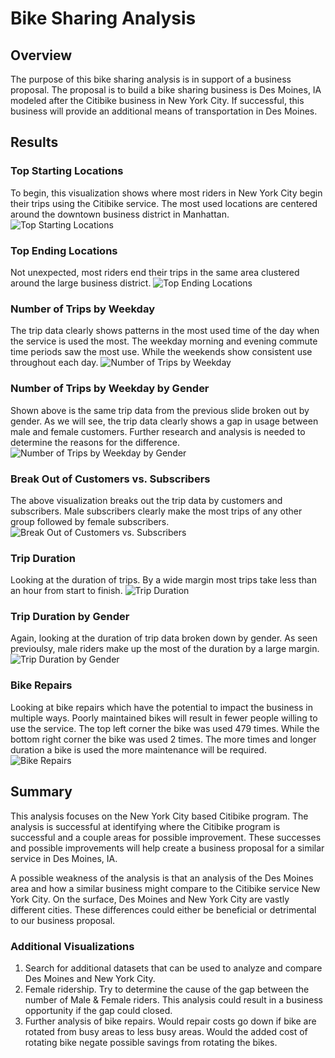 # Bike Sharing Analysis

## Overview

The purpose of this bike sharing analysis is in support of a business proposal. The proposal is to build a bike sharing business is Des Moines, IA modeled after the Citibike business in New York City. If successful, this business will provide an additional means of transportation in Des Moines. 

## Results

### Top Starting Locations
To begin, this visualization shows where most riders in New York City begin their trips using the Citibike service. The most used locations are centered around the downtown business district in Manhattan.
![Top Starting Locations](/resources/viz_1-Top_Starting_Locations.png)

### Top Ending Locations
Not unexpected, most riders end their trips in the same area clustered around the large business district. 
![Top Ending Locations](/resources/viz_2-Top_Ending_Locations.png)

### Number of Trips by Weekday
The trip data clearly shows patterns in the most used time of the day when the service is used the most. The weekday morning and evening commute time periods saw the most use. While the weekends show consistent use throughout each day.
![Number of Trips by Weekday](/resources/viz_3-Num_of_Trips_by_Weekday.png)

### Number of Trips by Weekday by Gender
Shown above is the same trip data from the previous slide broken out by gender. As we will see, the trip data clearly shows a gap in usage between male and female customers. Further research and analysis is needed to determine the reasons for the difference.
![Number of Trips by Weekday by Gender](/resources/viz_4-Num_of_Trips_by_Weekday_by_Gender.png)

### Break Out of Customers vs. Subscribers
The above visualization breaks out the trip data by customers and subscribers. Male subscribers clearly make the most trips of any other group followed by female subscribers.
![Break Out of Customers vs. Subscribers](/resources/viz_5-Break_Out_of_Customer_vs_Subscribers.png)

### Trip Duration
Looking at the duration of trips. By a wide margin most trips take less than an hour from start to finish. 
![Trip Duration](/resources/viz_6-Trip_Duration.png)

### Trip Duration by Gender
Again, looking at the duration of trip data broken down by gender. As seen previoulsy, male riders make up the most of the duration by a large margin.
![Trip Duration by Gender](/resources/viz_7-Trip_Duration_by_Gender.png)

### Bike Repairs
Looking at bike repairs which have the potential to impact the business in multiple ways. Poorly maintained bikes will result in fewer people willing to use the service. The top left corner the bike was used 479 times. While the bottom right corner the bike was used 2 times. The more times and longer duration a bike is used the more maintenance will be required.
![Bike Repairs](/resources/viz_8-Bike_Repairs.png)

## Summary

This analysis focuses on the New York City based Citibike program. The analysis is successful at identifying where the Citibike program is successful and a couple areas for possible improvement. These successes and possible improvements will help create a business proposal for a similar service in Des Moines, IA. 

A possible weakness of the analysis is that an analysis of the Des Moines area and how a similar business might compare to the Citibike service New York City. On the surface, Des Moines and New York City are vastly different cities. These differences could either be beneficial or detrimental to our business proposal.

### Additional Visualizations

1. Search for additional datasets that can be used to analyze and compare Des Moines and New York City.
2. Female ridership. Try to determine the cause of the gap between the number of Male & Female riders. This analysis could result in a business opportunity if the gap could closed.
3. Further analysis of bike repairs. Would repair costs go down if bike are rotated from busy areas to less busy areas. Would the added cost of rotating bike negate possible savings from rotating the bikes.